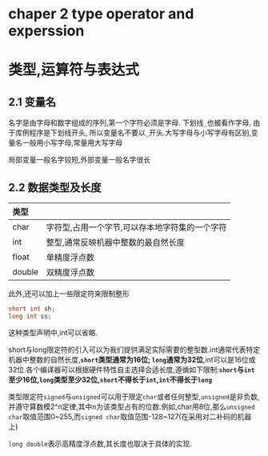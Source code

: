 # chaper 2 type operator and experssion
# 类型,运算符与表达式
## 2.1 变量名
名字是由字母和数字组成的序列,第一个字符必须是字母. 下划线`_`也被看作字母, 由于库例程序是下划线开头, 所以变量名不要以`_`开头.大写字母与小写字母有区别,变量名一般用小写字母,常量用大写字母

局部变量一般名字较短,外部变量一般名字很长
## 2.2 数据类型及长度

| 类型 |  |
| :------------- | :------------- |
| char | 字符型,占用一个字节,可以存本地字符集的一个字符 |
|int|整型,通常反映机器中整数的最自然长度|
|float|单精度浮点数|
|double|双精度浮点数|

此外,还可以加上一些限定符来限制整形
```c
short int sh;
long int ss;
```
这种类型声明中,int可以省略.

short与long限定符的引入可以为我们提供满足实际需要的整型数.int通常代表特定机器中整数的自然长度,**`short`类型通常为16位; `long`通常为32位**,int可以是16位或32位.各个编译器可以根据硬件特性自主选择合适长度,遵循如下限制:**`short`与`int`至少16位,`long`类型至少32位,`short`不得长于`int`,`int`不得长于`long`**

类型限定符`signed`与`unsigned`可以用于限定`char`或者任何整型,`unsigned`是非负数,并遵守算数模2^n定律,其中n为该类型占有的位数.例如,char用8位,那么`unsigned char`取值范围0~255,而`signed char`取值范围-128~127(在采用对二补码的机器上)

`long double`表示高精度浮点数,其长度也取决于具体的实现.
